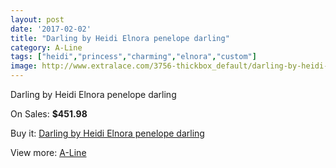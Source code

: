 ```yaml
---
layout: post
date: '2017-02-02'
title: "Darling by Heidi Elnora penelope darling"
category: A-Line
tags: ["heidi","princess","charming","elnora","custom"]
image: http://www.extralace.com/3756-thickbox_default/darling-by-heidi-elnora-penelope-darling.jpg
---
```

Darling by Heidi Elnora penelope darling

On Sales: **$451.98**
<a href="https://www.extralace.com/a-line/1770-darling-by-heidi-elnora-penelope-darling.html"><amp-img layout="responsive" width="600" height="600" src="//www.extralace.com/3756-thickbox_default/darling-by-heidi-elnora-penelope-darling.jpg" alt="Darling by Heidi Elnora penelope darling 0" /></a>
<a href="https://www.extralace.com/a-line/1770-darling-by-heidi-elnora-penelope-darling.html"><amp-img layout="responsive" width="600" height="600" src="//www.extralace.com/3757-thickbox_default/darling-by-heidi-elnora-penelope-darling.jpg" alt="Darling by Heidi Elnora penelope darling 1" /></a>

Buy it: [Darling by Heidi Elnora penelope darling](https://www.extralace.com/a-line/1770-darling-by-heidi-elnora-penelope-darling.html "Darling by Heidi Elnora penelope darling")

View more: [A-Line](https://www.extralace.com/2-a-line "A-Line")